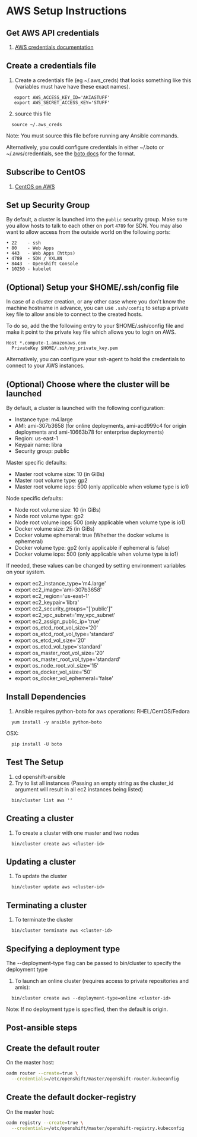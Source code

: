 
AWS Setup Instructions
======================

Get AWS API credentials
-----------------------
1. [AWS credentials documentation](http://docs.aws.amazon.com/AWSSimpleQueueService/latest/SQSGettingStartedGuide/AWSCredentials.html)


Create a credentials file
-------------------------
1. Create a credentials file (eg ~/.aws_creds) that looks something like this (variables must have have these exact names).
```
   export AWS_ACCESS_KEY_ID='AKIASTUFF'
   export AWS_SECRET_ACCESS_KEY='STUFF'
```
2. source this file
```
  source ~/.aws_creds
```
Note: You must source this file before running any Ansible commands.

Alternatively, you could configure credentials in either ~/.boto or ~/.aws/credentials, see the [boto docs](http://docs.pythonboto.org/en/latest/boto_config_tut.html) for the format.

Subscribe to CentOS
-------------------

1. [CentOS on AWS](https://aws.amazon.com/marketplace/pp/B00O7WM7QW)


Set up Security Group
---------------------
By default, a cluster is launched into the `public` security group. Make sure you allow hosts to talk to each other on port `4789` for SDN.
You may also want to allow access from the outside world on the following ports:

```
• 22    - ssh
• 80    - Web Apps
• 443   - Web Apps (https)
• 4789  - SDN / VXLAN
• 8443  - Openshift Console
• 10250 - kubelet 
```


(Optional) Setup your $HOME/.ssh/config file
-------------------------------------------
In case of a cluster creation, or any other case where you don't know the machine hostname in advance, you can use `.ssh/config`
to setup a private key file to allow ansible to connect to the created hosts.

To do so, add the the following entry to your $HOME/.ssh/config file and make it point to the private key file which allows you to login on AWS.
```
Host *.compute-1.amazonaws.com
  PrivateKey $HOME/.ssh/my_private_key.pem
```

Alternatively, you can configure your ssh-agent to hold the credentials to connect to your AWS instances.

(Optional) Choose where the cluster will be launched
----------------------------------------------------

By default, a cluster is launched with the following configuration:

- Instance type: m4.large
- AMI: ami-307b3658 (for online deployments, ami-acd999c4 for origin deployments and ami-10663b78 for enterprise deployments)
- Region: us-east-1
- Keypair name: libra
- Security group: public

Master specific defaults:
- Master root volume size: 10 (in GiBs)
- Master root volume type: gp2
- Master root volume iops: 500 (only applicable when volume type is io1)

Node specific defaults:
- Node root volume size: 10 (in GiBs)
- Node root volume type: gp2
- Node root volume iops: 500 (only applicable when volume type is io1)
- Docker volume size: 25 (in GiBs)
- Docker volume ephemeral: true (Whether the docker volume is ephemeral)
- Docker volume type: gp2 (only applicable if ephemeral is false)
- Docker volume iops: 500 (only applicable when volume type is io1)

If needed, these values can be changed by setting environment variables on your system.

- export ec2_instance_type='m4.large'
- export ec2_image='ami-307b3658'
- export ec2_region='us-east-1'
- export ec2_keypair='libra'
- export ec2_security_groups="['public']"
- export ec2_vpc_subnet='my_vpc_subnet'
- export ec2_assign_public_ip='true'
- export os_etcd_root_vol_size='20'
- export os_etcd_root_vol_type='standard'
- export os_etcd_vol_size='20'
- export os_etcd_vol_type='standard'
- export os_master_root_vol_size='20'
- export os_master_root_vol_type='standard'
- export os_node_root_vol_size='15'
- export os_docker_vol_size='50'
- export os_docker_vol_ephemeral='false'

Install Dependencies
--------------------
1. Ansible requires python-boto for aws operations:
RHEL/CentOS/Fedora
```
  yum install -y ansible python-boto
```
OSX:
```
  pip install -U boto
```


Test The Setup
--------------
1. cd openshift-ansible
1. Try to list all instances (Passing an empty string as the cluster_id
argument will result in all ec2 instances being listed)
```
  bin/cluster list aws ''
```

Creating a cluster
------------------
1. To create a cluster with one master and two nodes
```
  bin/cluster create aws <cluster-id>
```

Updating a cluster
---------------------
1. To update the cluster
```
  bin/cluster update aws <cluster-id>
```

Terminating a cluster
---------------------
1. To terminate the cluster
```
  bin/cluster terminate aws <cluster-id>
```

Specifying a deployment type
---------------------------
The --deployment-type flag can be passed to bin/cluster to specify the deployment type
1. To launch an online cluster (requires access to private repositories and amis):
```
  bin/cluster create aws --deployment-type=online <cluster-id>
```
Note: If no deployment type is specified, then the default is origin.


## Post-ansible steps
Create the default router
-------------------------
On the master host:
```sh
oadm router --create=true \
  --credentials=/etc/openshift/master/openshift-router.kubeconfig
```

Create the default docker-registry
----------------------------------
On the master host:
```sh
oadm registry --create=true \
  --credentials=/etc/openshift/master/openshift-registry.kubeconfig
```